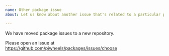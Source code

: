```yaml
---
name: Other package issue
about: Let us know about another issue that's related to a particular package in piwheels

---
```


We have moved package issues to a new repository.

Please open an issue at https://github.com/piwheels/packages/issues/choose
